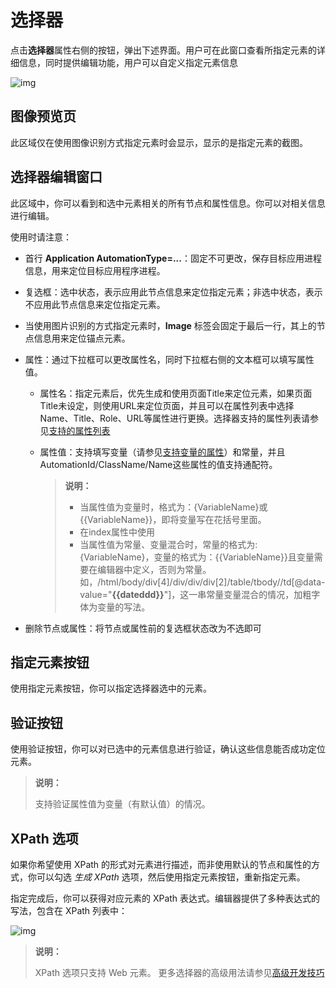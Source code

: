 # 选择器

点击**选择器**属性右侧的按钮，弹出下述界面。用户可在此窗口查看所指定元素的详细信息，同时提供编辑功能，用户可以自定义指定元素信息

![img](https://docimages.blob.core.chinacloudapi.cn/images/DX/DevGuide/selector001.png)

## 图像预览页

此区域仅在使用图像识别方式指定元素时会显示，显示的是指定元素的截图。

## 选择器编辑窗口

此区域中，你可以看到和选中元素相关的所有节点和属性信息。你可以对相关信息进行编辑。

使用时请注意：
- 首行 **Application AutomationType=...**：固定不可更改，保存目标应用进程信息，用来定位目标应用程序进程。
- 复选框：选中状态，表示应用此节点信息来定位指定元素；非选中状态，表示不应用此节点信息来定位指定元素。
- 当使用图片识别的方式指定元素时，**Image** 标签会固定于最后一行，其上的节点信息用来定位锚点元素。
- 属性：通过下拉框可以更改属性名，同时下拉框右侧的文本框可以填写属性值。
  
    - 属性名：指定元素后，优先生成和使用页面Title来定位元素，如果页面Title未设定，则使用URL来定位页面，并且可以在属性列表中选择Name、Title、Role、URL等属性进行更换。选择器支持的属性列表请参见[支持的属性列表](https://academy.encoo.com/zh-cn/wiki/Activities/Appendix/SupportedAttribute.md?uuid=b1d2d88d-5322-469b-9df0-939db05d256a)
    - 属性值：支持填写变量（请参见[支持变量的属性](Activities/../SupportedVariableName.md)）和常量，并且AutomationId/ClassName/Name这些属性的值支持通配符。
      
      >**说明：**
      >
      >- 当属性值为变量时，格式为：{VariableName}或{{VariableName}}，即将变量写在花括号里面。
      >- 在index属性中使用
      >- 当属性值为常量、变量混合时，常量的格式为:{VariableName}，变量的格式为：{{VariableName}}且变量需要在编辑器中定义，否则为常量。如，/html/body/div[4]/div/div/div[2]/table/tbody//td[@data-value="**{{dateddd}}**"]，这一串常量变量混合的情况，加粗字体为变量的写法。
  
- 删除节点或属性：将节点或属性前的复选框状态改为不选即可

## 指定元素按钮

使用指定元素按钮，你可以指定选择器选中的元素。

## 验证按钮

使用验证按钮，你可以对已选中的元素信息进行验证，确认这些信息能否成功定位元素。

>**说明：**
>
>支持验证属性值为变量（有默认值）的情况。

## XPath 选项

如果你希望使用 XPath 的形式对元素进行描述，而非使用默认的节点和属性的方式，你可以勾选 *生成 XPath* 选项，然后使用指定元素按钮，重新指定元素。

指定完成后，你可以获得对应元素的 XPath 表达式。编辑器提供了多种表达式的写法，包含在 XPath 列表中：

![img](https://docimages.blob.core.chinacloudapi.cn/images/DX/DevGuide/selector002.png)

>**说明：**
>
>XPath 选项只支持 Web 元素。
>更多选择器的高级用法请参见[高级开发技巧](https://academy.encoo.com/zh-cn/wiki/DevGuide/AdvancedDevelopment.md)
